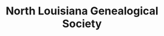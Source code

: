 ---
layout: repo
title: "North Louisiana Genealogical Society"
id: 25546
permalink: repos/25546/
---